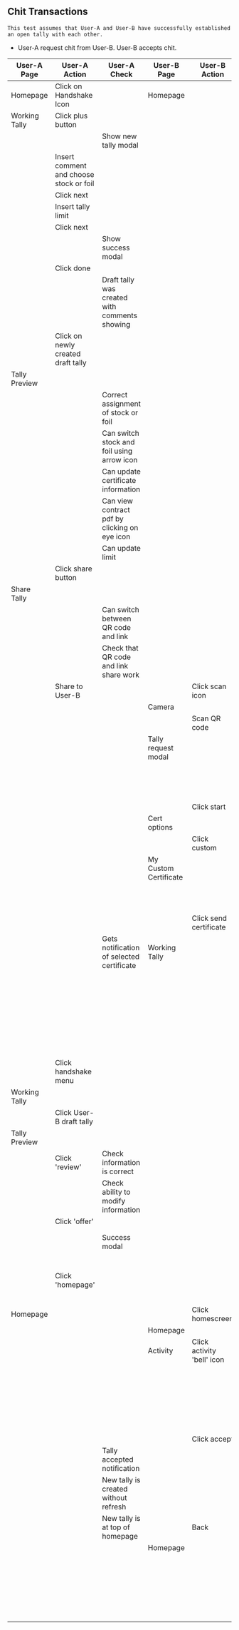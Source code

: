 ## Chit Transactions
    This test assumes that User-A and User-B have successfully established an open tally with each other.

- User-A request chit from User-B. User-B accepts chit.

| User-A Page   | User-A Action                           | User-A Check                                  | User-B Page           | User-B Action              | User-B Check                                    |
| ------------- | --------------------------------------- | --------------------------------------------- | --------------------- | -------------------------- | ----------------------------------------------- |
| Homepage      | Click on Handshake Icon                 |                                               | Homepage              |                            |                                                 |
| Working Tally | Click plus button                       |                                               |                       |                            |                                                 |
|               |                                         | Show new tally modal                          |                       |                            |                                                 |
|               | Insert comment and choose stock or foil |                                               |                       |                            |                                                 |
|               | Click next                              |                                               |                       |                            |                                                 |
|               | Insert tally limit                      |                                               |                       |                            |                                                 |
|               | Click next                              |                                               |                       |                            |                                                 |
|               |                                         | Show success modal                            |                       |                            |                                                 |
|               | Click done                              |                                               |                       |                            |                                                 |
|               |                                         | Draft tally was created with comments showing |                       |                            |                                                 |
|               | Click on newly created draft tally      |                                               |                       |                            |                                                 |
| Tally Preview |                                         |                                               |                       |                            |                                                 |
|               |                                         | Correct assignment of stock or foil           |                       |                            |                                                 |
|               |                                         | Can switch stock and foil using arrow icon    |                       |                            |                                                 |
|               |                                         | Can update certificate information            |                       |                            |                                                 |
|               |                                         | Can view contract pdf by clicking on eye icon |                       |                            |                                                 |
|               |                                         | Can update limit                              |                       |                            |                                                 |
|               | Click share button                      |                                               |                       |                            |                                                 |
| Share Tally   |                                         |                                               |                       |                            |                                                 |
|               |                                         | Can switch between QR code and link           |                       |                            |                                                 |
|               |                                         | Check that QR code and link share work        |                       |                            |                                                 |
|               | Share to User-B                         |                                               |                       | Click scan icon            |                                                 |
|               |                                         |                                               | Camera                |                            |                                                 |
|               |                                         |                                               |                       | Scan QR code               |                                                 |
|               |                                         |                                               | Tally request modal   |                            |                                                 |
|               |                                         |                                               |                       |                            | Correct information from user-A                 |
|               |                                         |                                               |                       | Click start                |                                                 |
|               |                                         |                                               | Cert options          |                            |                                                 |
|               |                                         |                                               |                       | Click custom               |                                                 |
|               |                                         |                                               | My Custom Certificate |                            |                                                 |
|               |                                         |                                               |                       |                            | Can toggle certificate options                  |
|               |                                         |                                               |                       | Click send certificate     |                                                 |
|               |                                         | Gets notification of selected certificate     | Working Tally         |                            |                                                 |
|               |                                         |                                               |                       |                            | new draft tally created without refresh         |
|               |                                         |                                               |                       |                            | draft tally icon is grey hourglass              |
|               | Click handshake menu                    |                                               |                       |                            |                                                 |
| Working Tally |                                         |                                               |                       |                            |                                                 |
|               | Click User-B draft tally                |                                               |                       |                            |                                                 |
| Tally Preview |                                         |                                               |                       |                            |                                                 |
|               | Click 'review'                          | Check information is correct                  |                       |                            |                                                 |
|               |                                         | Check ability to modify information           |                       |                            |                                                 |
|               | Click 'offer'                           |                                               |                       |                            |                                                 |
|               |                                         | Success modal                                 |                       |                            | Gets notification of offer                      |
|               | Click 'homepage'                        |                                               |                       |                            | draft tally icon is now red '!' without refresh |
| Homepage      |                                         |                                               |                       | Click homescreen           |                                                 |
|               |                                         |                                               | Homepage              |                            |                                                 |
|               |                                         |                                               | Activity              | Click activity 'bell' icon |                                                 |
|               |                                         |                                               |                       |                            | Tally notification is there at the top          |
|               |                                         |                                               |                       |                            | Options to reject or accept                     |
|               |                                         |                                               |                       | Click accept               |                                                 |
|               |                                         | Tally accepted notification                   |                       |                            | Success notification                            |
|               |                                         | New tally is created without refresh          |                       |                            | Tally goes away                                 |
|               |                                         | New tally is at top of homepage               |                       | Back                       |                                                 |
|               |                                         |                                               | Homepage              |                            |                                                 |
|               |                                         |                                               |                       |                            | New tally is created without refresh            |
|               |                                         |                                               |                       |                            | New tally is at top of homepage                 |




